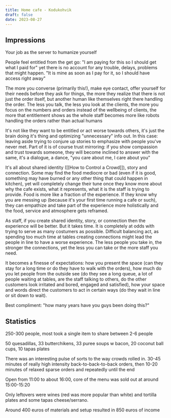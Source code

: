 ```yaml
---
title: Home cafe - Kodukohvik
draft: false
date: 2023-08-27
---
```


## Impressions

Your job as the server to humanize yourself

People feel entitled from the get go: "I am paying for this so I should get what I paid for" yet there is no account for any trouble, delays, problems that might happen. "It is mine as soon as I pay for it, so I should have access right away"

The more you converse (primarily this!), make eye contact, offer yourself for their needs before they ask for things, the more they realize that there is not just the order itself, but another human like themselves right there handling the order. The less you talk, the less you look at the clients, the more you focus on the numbers and orders instead of the wellbeing of clients, the more that entitlement shows as the whole staff becomes more like robots handling the orders rather than actual humans

It's not like they want to be entitled or act worse towards others, it's just the brain doing it's thing and optimizing "unnecessary" info out. In this case: leaving aside trying to conjure up stories to emphasize with people you've never met. Part of it is of course trust mirroring: if you show compassion and trust towards someone, they will become inclined to answer with the same, it's a dialogue, a dance, "you care about me, I care about you"

It's all about shared identity ([[How to Control a Crowd]]), story and connection. Some may find the food mediocre or bad (even if it is good, something may have burned or any other thing that could happen in kitchen), yet will completely change their tune once they know more about why the cafe exists, what it represents, what it is the staff is trying to provide. Food is more like a fraction of the experience. If they know why you are messing up (because it's your first time running a cafe or such), they can empathize and take part of the experience more holistically and the food, service and atmosphere gets reframed.

As staff, if you create shared identity, story, or connection then the experience will be better. But it takes time. It is completely at odds with trying to serve as many costumers as possible. Difficult balancing act, as spending too much time at tables creating connections might lead the people in line to have a worse experience. The less people you take in, the stronger the connections, yet the less you can take or the more staff you need.

It becomes a finesse of expectations: how you present the space (can they stay for a long time or do they have to walk with the orders), how much do you let people from the outside see (do they see a long queue, a lot of people waiting at tables, are the staff talking to others, do the other customers look irritated and bored, engaged and satisfied), how your space and words direct the customers to act in certain ways (do they wait in line or sit down to wait).

Best compliment: "how many years have you guys been doing this?"
## Statistics

250-300 people, most took a single item to share between 2-6 people

50 quesadillas, 33 butterchikens, 33 puree soups w bacon, 20 coconut ball cups, 10 tapas plates

There was an interesting pulse of sorts to the way crowds rolled in. 30-45 minutes of really high intensity back-to-back-to-back orders, then 10-20 minutes of relaxed sparse orders and repeatedly until the end 

Open from 11:00 to about 16:00, core of the menu was sold out at around 15:00-15:20

Only leftovers were wines (red was more popular than white) and tortilla plates and some tapas cheese/serrano.

Around 400 euros of materials and setup resulted in 850 euros of income